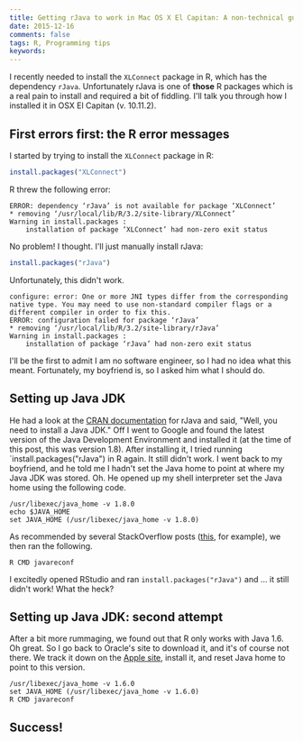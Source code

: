 ```yaml
---
title: Getting rJava to work in Mac OS X El Capitan: A non-technical guide  
date: 2015-12-16   
comments: false  
tags: R, Programming tips  
keywords:   
---
```


I recently needed to install the `XLConnect` package in R, which has the dependency `rJava`. Unfortunately rJava is one of **those** R packages which is a real pain to install and required a bit of fiddling. I'll talk you through how I installed it in OSX El Capitan (v. 10.11.2).

## First errors first: the R error messages

I started by trying to install the `XLConnect` package in R:

```r
install.packages("XLConnect")
```

R threw the following error:


	ERROR: dependency ‘rJava’ is not available for package ‘XLConnect’
	* removing ‘/usr/local/lib/R/3.2/site-library/XLConnect’
	Warning in install.packages :
  		installation of package ‘XLConnect’ had non-zero exit status


No problem! I thought. I'll just manually install rJava:

```r
install.packages("rJava")
```

Unfortunately, this didn't work.
	

	configure: error: One or more JNI types differ from the corresponding native type. You may need to use non-standard compiler flags or a different compiler in order to fix this.
	ERROR: configuration failed for package ‘rJava’
	* removing ‘/usr/local/lib/R/3.2/site-library/rJava’
	Warning in install.packages :
  		installation of package ‘rJava’ had non-zero exit status


I'll be the first to admit I am no software engineer, so I had no idea what this meant. Fortunately, my boyfriend is, so I asked him what I should do.

## Setting up Java JDK

He had a look at the [CRAN documentation](https://cran.r-project.org/web/packages/rJava/rJava.pdf) for rJava and said, "Well, you need to install a Java JDK." Off I went to Google and found the latest version of the Java Development Environment and installed it (at the time of this post, this was version 1.8). After installing it, I tried running `install.packages("rJava") in R again. It still didn't work. I went back to my boyfriend, and he told me I hadn't set the Java home to point at where my Java JDK was stored. Oh. He opened up my shell interpreter set the Java home using the following code.

```shell
/usr/libexec/java_home -v 1.8.0
echo $JAVA_HOME
set JAVA_HOME (/usr/libexec/java_home -v 1.8.0)
```
As recommended by several StackOverflow posts ([this](http://stackoverflow.com/questions/26755013/install-xlsx-and-rjava-on-mac), for example), we then ran the following.

```shell
R CMD javareconf
```

I excitedly opened RStudio and ran `install.packages("rJava")` and ... it still didn't work! What the heck? 

## Setting up Java JDK: second attempt

After a bit more rummaging, we found out that R only works with Java 1.6. Oh great. So I go back to Oracle's site to download it, and it's of course not there. We track it down on the [Apple site](https://support.apple.com/kb/dl1572?locale=en_US), install it, and reset Java home to point to this version.

```shell
/usr/libexec/java_home -v 1.6.0
set JAVA_HOME (/usr/libexec/java_home -v 1.6.0)
R CMD javareconf
```
## Success!






